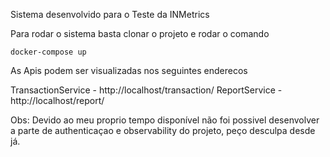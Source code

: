 Sistema desenvolvido para o Teste da INMetrics

Para rodar o sistema basta clonar o projeto e rodar o comando 

```
docker-compose up
```

As Apis podem ser visualizadas nos seguintes enderecos

TransactionService - http://localhost/transaction/
ReportService - http://localhost/report/


Obs: Devido ao meu proprio tempo disponível não foi possivel desenvolver a parte de authenticaçao e observability do projeto, peço desculpa desde já.
